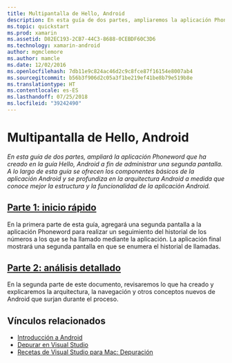 ```yaml
---
title: Multipantalla de Hello, Android
description: En esta guía de dos partes, ampliaremos la aplicación Phoneword que ha creado en la guía Hello, Android a fin de controlar una segunda pantalla. A lo largo de esta guía se ofrecen los componentes básicos de la aplicación Android y se profundiza en la arquitectura Android a medida que conoce mejor la estructura y la funcionalidad de la aplicación Android.
ms.topic: quickstart
ms.prod: xamarin
ms.assetid: D82EC193-2CB7-44C3-8688-0CEBDF60C3D6
ms.technology: xamarin-android
author: mgmclemore
ms.author: mamcle
ms.date: 12/02/2016
ms.openlocfilehash: 7db11e9c824ac46d2c9c8fce87f16154e8007ab4
ms.sourcegitcommit: b56b3f906d2c05a3f1be219ef41be8b79e519b8e
ms.translationtype: HT
ms.contentlocale: es-ES
ms.lasthandoff: 07/25/2018
ms.locfileid: "39242490"
---
```

# <a name="hello-android-multiscreen"></a>Multipantalla de Hello, Android

_En esta guía de dos partes, ampliará la aplicación Phoneword que ha creado en la guía Hello, Android a fin de administrar una segunda pantalla. A lo largo de esta guía se ofrecen los componentes básicos de la aplicación Android y se profundiza en la arquitectura Android a medida que conoce mejor la estructura y la funcionalidad de la aplicación Android._

##  <a name="part-1-quickstartandroidget-startedhello-android-multiscreenhello-android-multiscreen-quickstartmd"></a>[Parte 1: inicio rápido](~/android/get-started/hello-android-multiscreen/hello-android-multiscreen-quickstart.md)

En la primera parte de esta guía, agregará una segunda pantalla a la aplicación Phoneword para realizar un seguimiento del historial de los números a los que se ha llamado mediante la aplicación. La aplicación final mostrará una segunda pantalla en que se enumera el historial de llamadas.

##  <a name="part-2-deep-diveandroidget-startedhello-android-multiscreenhello-android-multiscreen-deepdivemd"></a>[Parte 2: análisis detallado](~/android/get-started/hello-android-multiscreen/hello-android-multiscreen-deepdive.md)

En la segunda parte de este documento, revisaremos lo que ha creado y explicaremos la arquitectura, la navegación y otros conceptos nuevos de Android que surjan durante el proceso.


## <a name="related-links"></a>Vínculos relacionados

- [Introducción a Android](http://developer.android.com/training/index.html)
- [Depurar en Visual Studio](https://docs.microsoft.com/visualstudio/debugger/)
- [Recetas de Visual Studio para Mac: Depuración](https://github.com/xamarin/recipes/tree/master/Recipes/cross-platform/ide/debugging)
